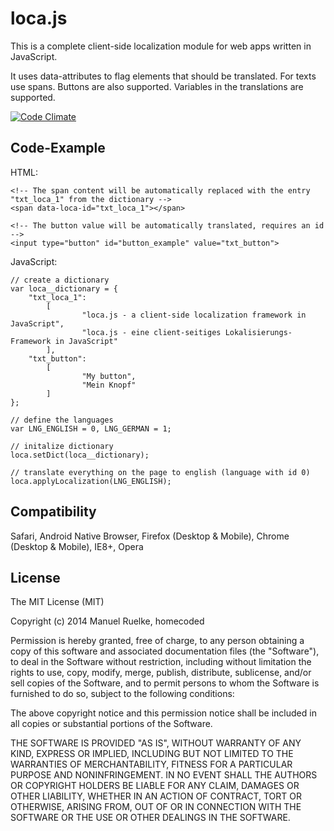 
loca.js
=======

This is a complete client-side localization module for web apps written in JavaScript.

It uses data-attributes to flag elements that should be translated. For texts use spans. Buttons are also supported.
Variables in the translations are supported.

[![Code Climate](https://codeclimate.com/github/homecoded/loca.js/badges/gpa.svg)](https://codeclimate.com/github/homecoded/loca.js)

Code-Example
------------

HTML:

    <!-- The span content will be automatically replaced with the entry "txt_loca_1" from the dictionary -->
    <span data-loca-id="txt_loca_1"></span>

    <!-- The button value will be automatically translated, requires an id -->
    <input type="button" id="button_example" value="txt_button">

JavaScript:

    // create a dictionary
    var loca__dictionary = {
        "txt_loca_1":
            [
                    "loca.js - a client-side localization framework in JavaScript",
                    "loca.js - eine client-seitiges Lokalisierungs-Framework in JavaScript"
            ],
        "txt_button":
            [
                    "My button",
                    "Mein Knopf"
            ]
    };

    // define the languages
    var LNG_ENGLISH = 0, LNG_GERMAN = 1;

    // initalize dictionary
    loca.setDict(loca__dictionary);

    // translate everything on the page to english (language with id 0)
    loca.applyLocalization(LNG_ENGLISH);

Compatibility
-------------

Safari, Android Native Browser, Firefox (Desktop & Mobile), Chrome (Desktop & Mobile), IE8+, Opera

License
-------

The MIT License (MIT)

Copyright (c) 2014 Manuel Ruelke, homecoded

Permission is hereby granted, free of charge, to any person obtaining a copy
of this software and associated documentation files (the "Software"), to deal
in the Software without restriction, including without limitation the rights
to use, copy, modify, merge, publish, distribute, sublicense, and/or sell
copies of the Software, and to permit persons to whom the Software is
furnished to do so, subject to the following conditions:

The above copyright notice and this permission notice shall be included in
all copies or substantial portions of the Software.

THE SOFTWARE IS PROVIDED "AS IS", WITHOUT WARRANTY OF ANY KIND, EXPRESS OR
IMPLIED, INCLUDING BUT NOT LIMITED TO THE WARRANTIES OF MERCHANTABILITY,
FITNESS FOR A PARTICULAR PURPOSE AND NONINFRINGEMENT. IN NO EVENT SHALL THE
AUTHORS OR COPYRIGHT HOLDERS BE LIABLE FOR ANY CLAIM, DAMAGES OR OTHER
LIABILITY, WHETHER IN AN ACTION OF CONTRACT, TORT OR OTHERWISE, ARISING FROM,
OUT OF OR IN CONNECTION WITH THE SOFTWARE OR THE USE OR OTHER DEALINGS IN
THE SOFTWARE.
